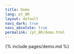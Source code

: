 ```yaml
---
title: Demo
lang: pt_BR
layout: default
navi_dark: true
navi_absolute: true
permalink: /pt_BR/demo.html
---
```


{% include pages/demo.md %}